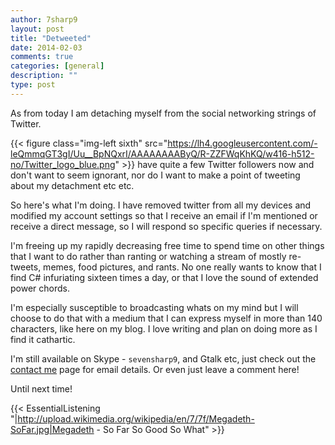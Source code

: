 ```yaml
---
author: 7sharp9
layout: post
title: "Detweeted"
date: 2014-02-03
comments: true
categories: [general]
description: ""
type: post
---
```

As from today I am detaching myself from the social networking strings of Twitter.  
<!-- more -->  

{{< figure class="img-left sixth" src="https://lh4.googleusercontent.com/-leQmmqGT3gI/Uu__BpNQxrI/AAAAAAAAByQ/R-ZZFWqKhKQ/w416-h512-no/Twitter_logo_blue.png" >}} have quite a few Twitter followers now and don't want to seem ignorant, nor do I want to make a point of tweeting about my detachment etc etc.  

So here's what I'm doing.  I have removed twitter from all my devices and modified my account settings so that I receive an email if I'm mentioned or receive a direct message, so I will respond so specific queries if necessary.  

I'm freeing up my rapidly decreasing free time to spend time on other things that I want to do rather than ranting or watching a stream of mostly re-tweets, memes, food pictures, and rants.  No one really wants to know that I find C# infuriating sixteen times a day, or that I love the sound of extended power chords.

I'm especially susceptible to broadcasting whats on my mind but I will choose to do that with a medium that I can express myself in more than 140 characters, like here on my blog.  I love writing and plan on doing more as I find it cathartic.  

I'm still available on Skype - `sevensharp9`, and Gtalk etc, just check out the [contact me][1] page for email details.  Or even just leave a comment here!

Until next time!

{{< EssentialListening
  "|http://upload.wikimedia.org/wikipedia/en/7/7f/Megadeth-SoFar.jpg|Megadeth - So Far So Good So What" >}}  

[1]:http://www.google.com/recaptcha/mailhide/d?k=01P2BOV6dbgI_t7d11DiBflA==&c=YVUS60I0Uu2R9IgGHK38nzZ6IztLnauTIhhah6wyAzE=
